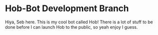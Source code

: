 # Hob-Bot Development Branch

Hiya, Seb here. This is my cool bot called Hob!
There is a lot of stuff to be done before I can launch Hob to the public, so yeah enjoy I guess.
